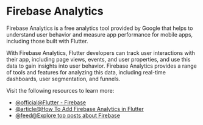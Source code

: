 # Firebase Analytics

Firebase Analytics is a free analytics tool provided by Google that helps to understand user behavior and measure app performance for mobile apps, including those built with Flutter.

With Firebase Analytics, Flutter developers can track user interactions with their app, including page views, events, and user properties, and use this data to gain insights into user behavior. Firebase Analytics provides a range of tools and features for analyzing this data, including real-time dashboards, user segmentation, and funnels.

Visit the following resources to learn more:

- [@official@Flutter - Firebase](https://docs.flutter.dev/development/data-and-backend/firebase)
- [@article@How To Add Firebase Analytics in Flutter](https://medium.datadriveninvestor.com/how-to-add-firebase-analytics-to-your-flutter-app-641fbda1d224?gi=ad489389a531)
- [@feed@Explore top posts about Firebase](https://app.daily.dev/tags/firebase?ref=roadmapsh)
